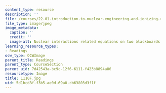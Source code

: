 ```yaml
---
content_type: resource
description: ''
file: /courses/22-01-introduction-to-nuclear-engineering-and-ionizing-radiation-fall-2016/5d1bcd8ff3b5ae0d69a0cb63803d3f1f_1110F.jpg
file_type: image/jpeg
image_metadata:
  caption: ''
  credit: ''
  image-alt: Nuclear interactions related equations on two blackboards.
learning_resource_types:
- Readings
ocw_type: OCWImage
parent_title: Readings
parent_type: CourseSection
parent_uid: 7d42543a-bc9c-12f6-6111-f423b8894a80
resourcetype: Image
title: 1110F.jpg
uid: 5d1bcd8f-f3b5-ae0d-69a0-cb63803d3f1f
---
```

